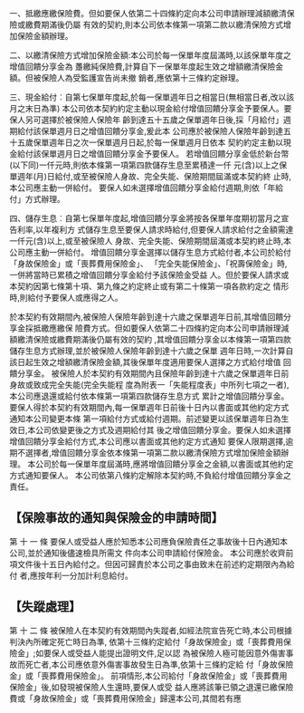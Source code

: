 一、抵繳應繳保險費。但如要保人依第二十四條約定向本公司申請辦理減額繳清保險或繳費期滿後仍屬 有效的契約,則本公司依本條第一項第二款以繳清保險方式增加保險金額辦理。

二、以繳清保險方式增加保險金額:本公司於每一保單年度屆滿時,以該保單年度之增值回饋分享金為 躉繳純保險費,計算自下一保單年度起生效之增額繳清保險金額。但被保險人為受監護宣告尚未撤 銷者,應依第十三條約定辦理。

三、現金給付︰自第七保單年度起,於每一保單週年日之相當日(無相當日者,改以該月之末日為準)
本公司依本契約約定主動以現金給付增值回饋分享金予要保人。要保人另可選擇於被保險人保險年 齡到達五十五歲之保單週年日後,採「月給付」週期給付該保單週月日之增值回饋分享金,爰此本 公司應於被保險人保險年齡到達五十五歲保單週年日之次一保單週月日起,於每一保單週月日依本 契約約定主動以現金給付該保單週月日之增值回饋分享金予要保人。 若增值回饋分享金低於新台幣(以下同)一仟元時,則依本條第一項第四款儲存生息至累積達一仟 元(含)以上之保單週年(月)日給付,或至被保險人身故、完全失能、保險期間屆滿或本契約終 止時,本公司應主動一併給付。 要保人如未選擇增值回饋分享金給付週期,則依「年給付」方式辦理。

四、儲存生息︰自第七保單年度起,增值回饋分享金將按各保單年度期初當月之宣告利率,以年複利方 式儲存生息至要保人請求時給付,但要保人請求給付之金額需達一仟元(含)以上,或至被保險人 身故、完全失能、保險期間屆滿或本契約終止時,本公司應主動一併給付。 增值回饋分享金選擇以儲存生息方式給付者,本公司於給付「身故保險金」或「喪葬費用保險金」、 「完全失能保險金」、「祝壽保險金」時,一併將當時已累積之增值回饋分享金給付予該保險金受益 人。但於要保人請求或本契約因第七條第十項、第九條之約定終止或有第二十條第一項各款約定之 情形時,則給付予要保人或應得之人。

於本契約有效期間內,被保險人保險年齡到達十六歲之保單週年日前,其增值回饋分享金採抵繳應繳保 險費方式。但如要保人依第二十四條約定向本公司申請辦理減額繳清保險或繳費期滿後仍屬有效的契約 ,其增值回饋分享金以本條第一項第四款儲存生息方式辦理,並於被保險人保險年齡到達十六歲之保單 週年日時,一次計算自該日起生效之增額繳清保險金額,其後保單年度適用要保人選擇之方式給付增值 回饋分享金。 被保險人於本契約有效期間內且保險年齡到達十六歲之保單週年日前身故或致成完全失能(完全失能程 度為附表一「失能程度表」中所列七項之一者),本公司應退還或給付依本條第一項第四款儲存生息方式 累計之增值回饋分享金。 要保人得於本契約有效期間內,每一保單週年日前後十日內以書面或其他約定方式通知本公司變更本條 第一項給付方式或給付週期。前述變更以該保單週年日為生效日,本公司依變更後之方式及週期給付其 後之增值回饋分享金。要保人如未選擇增值回饋分享金給付方式,本公司應以書面或其他約定方式通知 要保人限期選擇,逾期不選擇者,增值回饋分享金依本條第一項第二款以繳清保險方式增加保險金額辦 理。 本公司於每一保單年度屆滿時,應將增值回饋分享金之金額,以書面或其他約定方式通知要保人。 本公司依第八條約定解除本契約時,不負給付增值回饋分享金之責任。

## 【保險事故的通知與保險金的申請時間】

第 十 一 條 要保人或受益人應於知悉本公司應負保險責任之事故後十日內通知本公司,並於通知後儘速檢具所需文 件向本公司申請給付保險金。 本公司應於收齊前項文件後十五日內給付之。但因可歸責於本公司之事由致未在前述約定期限內為給付 者,應按年利一分加計利息給付。

## 【失蹤處理】

第 十 二 條 被保險人在本契約有效期間內失蹤者,如經法院宣告死亡時,本公司根據判決內所確定死亡時日為準, 依第十三條約定給付「身故保險金」或「喪葬費用保險金」;如要保人或受益人能提出證明文件,足以認 為被保險人極可能因意外傷害事故而死亡者,本公司應依意外傷害事故發生日為準,依第十三條約定給 付「身故保險金」或「喪葬費用保險金」。 前項情形,本公司給付「身故保險金」或「喪葬費用保險金」後,如發現被保險人生還時,要保人或受 益人應將該筆已領之退還已繳保險費或「身故保險金」或「喪葬費用保險金」歸還本公司,其間若有應